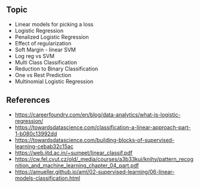 ## Topic

- Linear models for picking a loss
- Logistic Regression
- Penalized Logistic Regression
- Effect of regularization
- Soft Margin - linear SVM
- Log reg vs SVM
- Multi Class Classification
- Reduction to Binary Classification
- One vs Rest Prediction
- Multinomial Logistic Regression



## References
- https://careerfoundry.com/en/blog/data-analytics/what-is-logistic-regression/
- https://towardsdatascience.com/classification-a-linear-approach-part-1-b080c13992dd
- https://towardsdatascience.com/building-blocks-of-supervised-learning-cebab32c15ac
- https://web.iitd.ac.in/~sumeet/linear_classif.pdf
- https://cw.fel.cvut.cz/old/_media/courses/a3b33kui/knihy/pattern_recognition_and_machine_learning_chapter_04_part.pdf
- https://amueller.github.io/aml/02-supervised-learning/06-linear-models-classification.html
